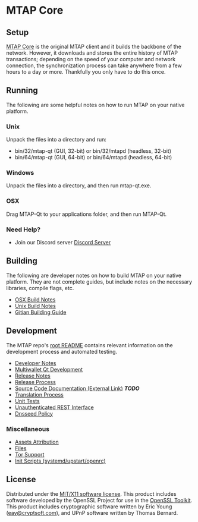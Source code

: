 MTAP Core
=====================

Setup
---------------------
[MTAP Core](https://www.mtap.network) is the original MTAP client and it builds the backbone of the network. However, it downloads and stores the entire history of MTAP transactions; depending on the speed of your computer and network connection, the synchronization process can take anywhere from a few hours to a day or more. Thankfully you only have to do this once.

Running
---------------------
The following are some helpful notes on how to run MTAP on your native platform.

### Unix

Unpack the files into a directory and run:

- bin/32/mtap-qt (GUI, 32-bit) or bin/32/mtapd (headless, 32-bit)
- bin/64/mtap-qt (GUI, 64-bit) or bin/64/mtapd (headless, 64-bit)

### Windows

Unpack the files into a directory, and then run mtap-qt.exe.

### OSX

Drag MTAP-Qt to your applications folder, and then run MTAP-Qt.

### Need Help?

* Join our Discord server [Discord Server](https://discordapp.com/invite/9nzt37V)

Building
---------------------
The following are developer notes on how to build MTAP on your native platform. They are not complete guides, but include notes on the necessary libraries, compile flags, etc.

- [OSX Build Notes](build-osx.md)
- [Unix Build Notes](build-unix.md)
- [Gitian Building Guide](gitian-building.md)

Development
---------------------
The MTAP repo's [root README](https://github.com/mtap/mtap/blob/master/README.md) contains relevant information on the development process and automated testing.

- [Developer Notes](developer-notes.md)
- [Multiwallet Qt Development](multiwallet-qt.md)
- [Release Notes](release-notes.md)
- [Release Process](release-process.md)
- [Source Code Documentation (External Link)](https://dev.visucore.com/bitcoin/doxygen/) ***TODO***
- [Translation Process](translation_process.md)
- [Unit Tests](unit-tests.md)
- [Unauthenticated REST Interface](REST-interface.md)
- [Dnsseed Policy](dnsseed-policy.md)

### Miscellaneous
- [Assets Attribution](assets-attribution.md)
- [Files](files.md)
- [Tor Support](tor.md)
- [Init Scripts (systemd/upstart/openrc)](init.md)

License
---------------------
Distributed under the [MIT/X11 software license](http://www.opensource.org/licenses/mit-license.php).
This product includes software developed by the OpenSSL Project for use in the [OpenSSL Toolkit](https://www.openssl.org/). This product includes
cryptographic software written by Eric Young ([eay@cryptsoft.com](mailto:eay@cryptsoft.com)), and UPnP software written by Thomas Bernard.

